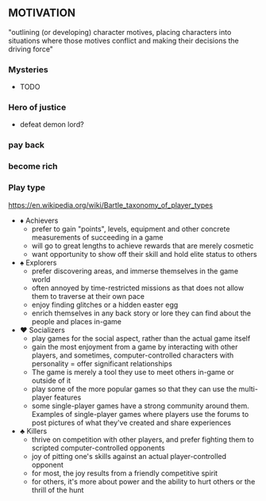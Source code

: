 

## MOTIVATION
"outlining (or developing) character motives, placing characters into situations where those motives conflict and making their decisions the driving force"

### Mysteries
- TODO

### Hero of justice
- defeat demon lord?

### pay back


### become rich


### Play type
https://en.wikipedia.org/wiki/Bartle_taxonomy_of_player_types

- ♦ Achievers
  - prefer to gain "points", levels, equipment and other concrete measurements of succeeding in a game
  - will go to great lengths to achieve rewards that are merely cosmetic
  - want opportunity to show off their skill and hold elite status to others
- ♠ Explorers
  - prefer discovering areas, and immerse themselves in the game world
  - often annoyed by time-restricted missions as that does not allow them to traverse at their own pace
  - enjoy finding glitches or a hidden easter egg
  - enrich themselves in any back story or lore they can find about the people and places in-game
- ♥ Socializers
  - play games for the social aspect, rather than the actual game itself
  - gain the most enjoyment from a game by interacting with other players, and sometimes, computer-controlled characters with personality = offer significant relationships
  - The game is merely a tool they use to meet others in-game or outside of it
  - play some of the more popular games so that they can use the multi-player features
  - some single-player games have a strong community around them. Examples of single-player games where players use the forums to post pictures of what they've created and share experiences
- ♣ Killers
  - thrive on competition with other players, and prefer fighting them to scripted computer-controlled opponents
  - joy of pitting one's skills against an actual player-controlled opponent
  - for most, the joy results from a friendly competitive spirit
  - for others, it's more about power and the ability to hurt others or the thrill of the hunt

